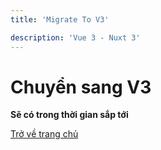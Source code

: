 ```yaml
---
title: 'Migrate To V3'

description: 'Vue 3 - Nuxt 3'
---
```


# Chuyển sang V3
**Sẽ có trong thời gian sắp tới**  

[Trở về trang chủ](/)
